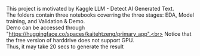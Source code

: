 This project is motivated by Kaggle LLM - Detect AI Generated Text. <br>
The folders contain three notebooks coverring the three stages: EDA, Model training, and Validation & Demo.<br>
Demo can be accessed through "https://huggingface.co/spaces/kaitehtzeng/primary_app".<br>
Notice that the free version of harddrive does not support GPU. <br>
Thus, it may take 20 secs to generate the result 
